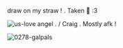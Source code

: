 
draw on my straw  !  . Taken  💞  :3 


![us-love](https://github.com/user-attachments/assets/fbb6a1b3-d9ba-42d7-b6b0-e2c367caf590)
angel  . / Craig  . Mostly afk  ! 


![0278-galpals](https://github.com/user-attachments/assets/847db77a-0b22-4a03-92e6-b183b5965dca)
